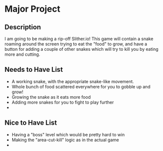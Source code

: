 # Major Project 


## Description 
I am going to be making a rip-off Slither.io! 
This game will contain a snake roaming around the screen trying to eat the "food" to grow, and have a button for adding a couple of other
snakes which will try to kill you by eating more and cutting. 

## Needs to Have List 
- A working snake, with the appropriate snake-like movement. 
- Whole bunch of food scattered everywhere for you to gobble up and grow!
- Growing the snake as it eats more food 
- Adding more snakes for you to fight to play further 
- 

## Nice to Have List 
- Having a "boss" level which would be pretty hard to win
- Making the "area-cut-kill" logic as in the actual game
- 
